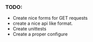 ### TODO:

* Create nice forms for GET requests
* create a nice api like format.
* Create unittests
* Create a proper configure
